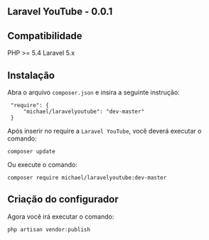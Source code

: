 ## Laravel YouTube - 0.0.1


## Compatibilidade

 PHP >= 5.4
 Laravel 5.x
 
 
 ## Instalação
 
Abra o arquivo `composer.json` e insira a seguinte instrução:
 
     "require": {
         "michael/laravelyoutube": "dev-master"
     }
     
     
Após inserir no require a `Laravel YouTube`, você deverá executar o comando:

    composer update
    
    
Ou execute o comando:

    composer require michael/laravelyoutube:dev-master
    
    
## Criação do configurador

Agora você irá executar o comando:

```php
php artisan vendor:publish
```